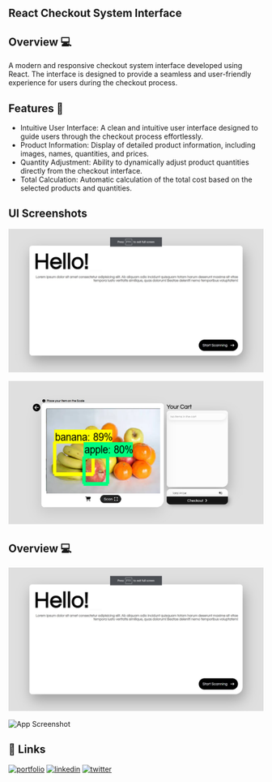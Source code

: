
## React Checkout System Interface
## Overview 💻

A modern and responsive checkout system interface developed using React. The interface is designed to provide a seamless and user-friendly experience for users during the checkout process.


## Features 🚀

- Intuitive User Interface: A clean and intuitive user interface designed to guide users through the checkout process effortlessly.
- Product Information: Display of detailed product information, including images, names, quantities, and prices.
- Quantity Adjustment: Ability to dynamically adjust product quantities directly from the checkout interface.
- Total Calculation: Automatic calculation of the total cost based on the selected products and quantities.

## UI Screenshots 

![App Screenshot](./screenshots/overview.png)

![App Screenshot](./screenshots/overview1.png)

## Overview 💻

![App Screenshot](./screenshots/OVERVIEW.png)

![App Screenshot](./screenshots/overview2.png)



## 🔗 Links
[![portfolio](https://img.shields.io/badge/my_portfolio-000?style=for-the-badge&logo=ko-fi&logoColor=white)](https://blessengeorge.netlify.app/)
[![linkedin](https://img.shields.io/badge/linkedin-0A66C2?style=for-the-badge&logo=linkedin&logoColor=white)](https://www.linkedin.com/)
[![twitter](https://img.shields.io/badge/twitter-1DA1F2?style=for-the-badge&logo=twitter&logoColor=white)](https://twitter.com/)

